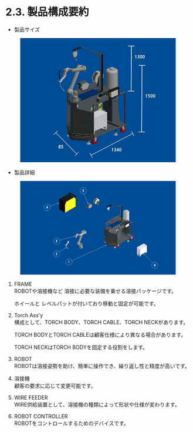 # 2.3. 製品構成要約



* 製品サイズ

<figure><img src="../.gitbook/assets/그림16.jpg" alt=""><figcaption></figcaption></figure>



* 製品詳細

<figure><img src="../.gitbook/assets/그림17.png" alt=""><figcaption></figcaption></figure>

1.  FRAME\
    ROBOTや溶接機など 溶接に必要な装備を乗せる溶接パッケージです。

    ホイールと レベルパットが付いており移動と固定が可能です。
2.  Torch Ass'y\
    構成として、TORCH BODY、TORCH CABLE、TORCH NECKがあります。

    TORCH BODYとTORCH CABLEは顧客仕様により異なる場合があります。

    TORCH NECKはTORCH BODYを固定する役割をします。
3. ROBOT\
   ROBOTは溶接姿勢を助け、簡単に操作でき、繰り返し性と精度が高いです。
4. 溶接機\
   顧客の要求に応じて変更可能です。
5. WIRE FEEDER\
   WIRE供給装置として、溶接機の種類によって形状や仕様が変わります。
6. ROBOT CONTROLLER\
   ROBOTをコントロールするためのデバイスです。



